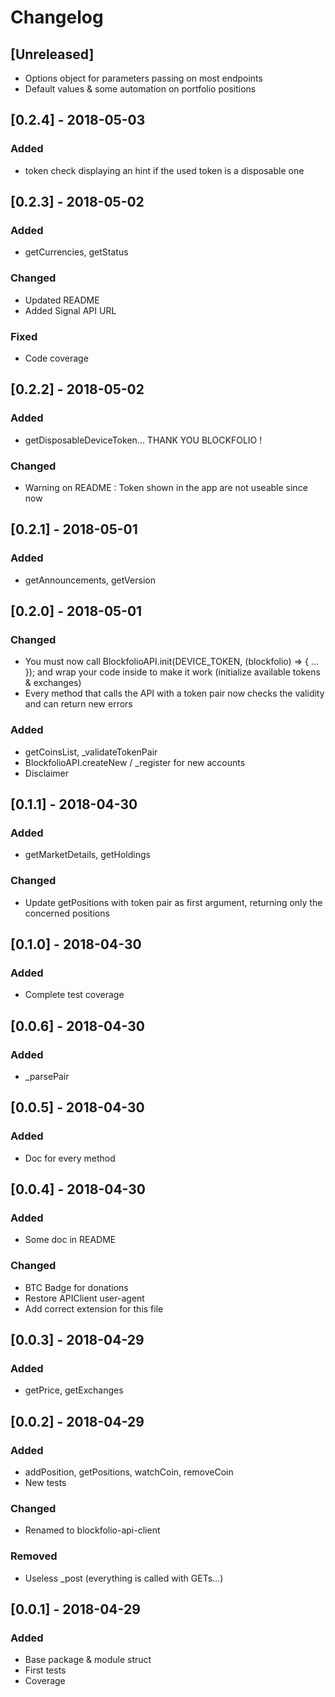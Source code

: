 # Changelog

## [Unreleased]
- Options object for parameters passing on most endpoints
- Default values & some automation on portfolio positions

## [0.2.4] - 2018-05-03
### Added
- token check displaying an hint if the used token is a disposable one

## [0.2.3] - 2018-05-02
### Added
- getCurrencies, getStatus
### Changed
- Updated README
- Added Signal API URL
### Fixed
- Code coverage

## [0.2.2] - 2018-05-02
### Added
- getDisposableDeviceToken... THANK YOU BLOCKFOLIO !
### Changed
- Warning on README : Token shown in the app are not useable since now

## [0.2.1] - 2018-05-01
### Added
- getAnnouncements, getVersion

## [0.2.0] - 2018-05-01
### Changed
- You must now call
BlockfolioAPI.init(DEVICE_TOKEN, (blockfolio) => { ... }); and wrap
your code inside to make it work (initialize available tokens &
exchanges)
- Every method that calls the API with a token pair now checks the
validity and can return new errors
### Added
- getCoinsList, _validateTokenPair
- BlockfolioAPI.createNew / _register for new accounts
- Disclaimer

## [0.1.1] - 2018-04-30
### Added
- getMarketDetails, getHoldings
### Changed
- Update getPositions with token pair as first argument, returning only
the concerned positions

## [0.1.0] - 2018-04-30
### Added
- Complete test coverage

## [0.0.6] - 2018-04-30
### Added
- _parsePair

## [0.0.5] - 2018-04-30
### Added
- Doc for every method

## [0.0.4] - 2018-04-30
### Added
- Some doc in README

### Changed
- BTC Badge for donations
- Restore APIClient user-agent
- Add correct extension for this file

## [0.0.3] - 2018-04-29
### Added
- getPrice, getExchanges

## [0.0.2] - 2018-04-29
### Added
- addPosition, getPositions, watchCoin, removeCoin
- New tests
### Changed
- Renamed to blockfolio-api-client
### Removed
- Useless _post (everything is called with GETs...)

## [0.0.1] - 2018-04-29
### Added
- Base package & module struct
- First tests
- Coverage